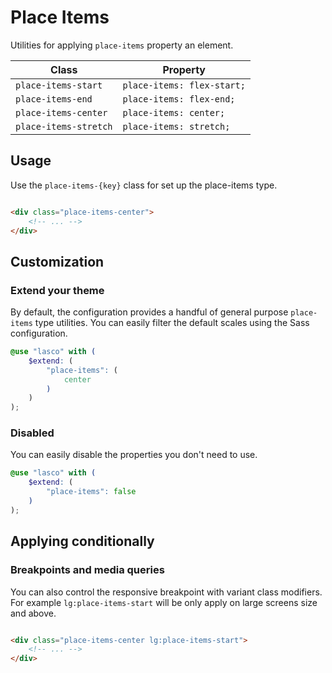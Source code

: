 # Place Items

Utilities for applying `place-items` property an element.

| Class                  | Property                   |
|------------------------|----------------------------|
| `place-items-start`    | `place-items: flex-start;` |
| `place-items-end`      | `place-items: flex-end;`   |
| `place-items-center`   | `place-items: center;`     |
| `place-items-stretch`  | `place-items: stretch;`    |

## Usage

Use the `place-items-{key}` class for set up the place-items type.

```html

<div class="place-items-center">
    <!-- ... -->
</div>
```

## Customization

### Extend your theme

By default, the configuration provides a handful of general purpose `place-items` type utilities. You can easily filter
the default scales using the Sass configuration.

```scss
@use "lasco" with (
    $extend: (
        "place-items": (
            center
        )
    )
);
```

### Disabled

You can easily disable the properties you don't need to use.

```scss
@use "lasco" with (
    $extend: (
        "place-items": false
    )
);
```

## Applying conditionally

### Breakpoints and media queries

You can also control the responsive breakpoint with variant class modifiers. For example `lg:place-items-start` will be
only apply on large screens size and above.

```html

<div class="place-items-center lg:place-items-start">
    <!-- ... -->
</div>
```
